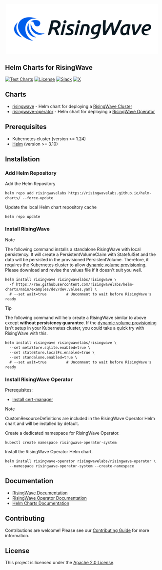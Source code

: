 <p align="center">
  <picture>
    <source srcset="https://raw.githubusercontent.com/risingwavelabs/risingwave/main/.github/RisingWave-logo-dark.svg" width="500px" media="(prefers-color-scheme: dark)">
    <img src="https://raw.githubusercontent.com/risingwavelabs/risingwave/main/.github/RisingWave-logo-light.svg" width="500px">
  </picture>
</p>


Helm Charts for RisingWave
---

[![Test Charts](https://github.com/risingwavelabs/helm-charts/actions/workflows/test.yml/badge.svg)](https://github.com/risingwavelabs/helm-charts/actions/workflows/test.yml)
[![License](https://img.shields.io/badge/License-Apache%202.0-blue.svg)](https://opensource.org/licenses/Apache-2.0)
[![Slack](https://badgen.net/badge/Slack/Join%20RisingWave/0abd59?icon=slack)](https://risingwave.com/slack)
[![X](https://img.shields.io/twitter/follow/risingwavelabs)](https://twitter.com/risingwavelabs)

## Charts

- [risingwave](charts/risingwave/README.md) - Helm chart for deploying
  a [RisingWave Cluster](https://github.com/risingwavelabs/risingwave)
- [risingwave-operator](jcharts/risingwave-operator/README.md) - Helm chart for deploying
  a [RisingWave Operator](https://github.com/risingwavelabs/risingwave-operator)

## Prerequisites

- Kubernetes cluster (version >= 1.24)
- [Helm](https://helm.sh/docs/intro/install/) (version >= 3.10)

## Installation

### Add Helm Repository

Add the Helm Repository

 ```shell
 helm repo add risingwavelabs https://risingwavelabs.github.io/helm-charts/ --force-update
 ```

Update the local Helm chart repository cache

 ```shell
 helm repo update
 ```

### Install RisingWave

> [!NOTE]
>
> The following command installs a standalone RisingWave with local persistency. It will create a PersistentVolumeClaim
> with StatefulSet and the data will be persisted in the provisioned PersistentVolume. Therefore, it requires the
> Kubernetes cluster to
> allow [dynamic volume provisioning](https://kubernetes.io/docs/concepts/storage/dynamic-provisioning/).
> Please download and revise the values file if it doesn't suit you well.

```shell
helm install risingwave risingwavelabs/risingwave \
  -f https://raw.githubusercontent.com/risingwavelabs/helm-charts/main/examples/dev/dev.values.yaml \
  # --set wait=true         # Uncomment to wait before RisingWave's ready
```

> [!TIP]
>
> The following command will help create a RisingWave similar to above except **without persistency guarantee**. If
> the [dynamic volume provisioning](https://kubernetes.io/docs/concepts/storage/dynamic-provisioning/) isn't setup in
> your Kubernetes cluster, you could take a quick try with RisingWave with this.
> 
> ```shell
> helm install risingwave risingwavelabs/risingwave \
>   --set metaStore.sqlite.enabled=true \
>   --set stateStore.localFs.enabled=true \
>   --set standalone.enabled=true \
>   # --set wait=true         # Uncomment to wait before RisingWave's ready 
> ```

### Install RisingWave Operator

Prerequisites:

- [Install cert-manager](https://cert-manager.io/docs/installation/helm/)

> [!NOTE]
>
> CustomResourceDefinitions are included in the RisingWave Operator Helm chart and will be installed by default.

Create a dedicated namespace for RisingWave Operator.

```shell
kubectl create namespace risingwave-operator-system
```

Install the RisingWave Operator Helm chart.

```shell
helm install risingwave-operator risingwavelabs/risingwave-operator \
  --namespace risingwave-operator-system --create-namespace
```

## Documentation

- [RisingWave Documentation](https://docs.risingwave.com/)
- [RisingWave Operator Documentation](https://github.com/risingwavelabs/risingwave-operator/blob/main/README.md)
- [Helm Charts Documentation](docs/README.md)

## Contributing

Contributions are welcome! Please see our [Contributing Guide](CONTRIBUTING.md) for more information.

## License

This project is licensed under the [Apache 2.0 License](LICENSE).
